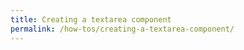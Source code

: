```yaml
---
title: Creating a textarea component
permalink: /how-tos/creating-a-textarea-component/
---
```


<light-preview style="min-height: 1000px;">
  <template slot="code">
    <style>
      textarea-component::part(form-control):focus-visible {
        outline: transparent;
      }

      textarea-component::part(form-control) {
        border: 2px solid gray;
      }

      [data-valid]::part(form-control) {
        border-color: green;
      }

      [data-user-valid]::part(form-control) {
        border-color: blue;
      }

      label.required::after {
        content: "*";
        color: red;
        font-size: 1em;
      }

      [data-invalid]::part(form-control) {
        border-color: rebeccapurple;
      }

      [data-user-invalid]::part(form-control) {
        border-color: red;
      }
    </style>

    <form>
      <label class="required" for="textarea-example">
        Write something nice.
      </label>
      <br>
      <textarea-component
        id="textarea-example"
        name="textarea-example"
        aria-describedby="help-text form-state"
        required
      ></textarea-component>
      <br>
      <p id="help-text">
        This textarea has different "states" based on interactions.
      </p>
      <br>
      <p id="form-state">
        Current Form State: <span id="state"></span>
      </p>

      <script type="module">
        import TextareaComponent from "<%= find_asset("../examples/textarea-component.js") %>"

        if (!window.customElements.get("textarea-component")) {
          window.customElements.define("textarea-component", TextareaComponent)
        }
        document.addEventListener("submit", (e) => {
          e.preventDefault()
        })

        function getState (formControl) {
          let text = ""
          if (e.hasAttribute("data-user-valid")) {
            text = ""
          }
        }
      </script>
    </form>
  </template>
</light-preview>

